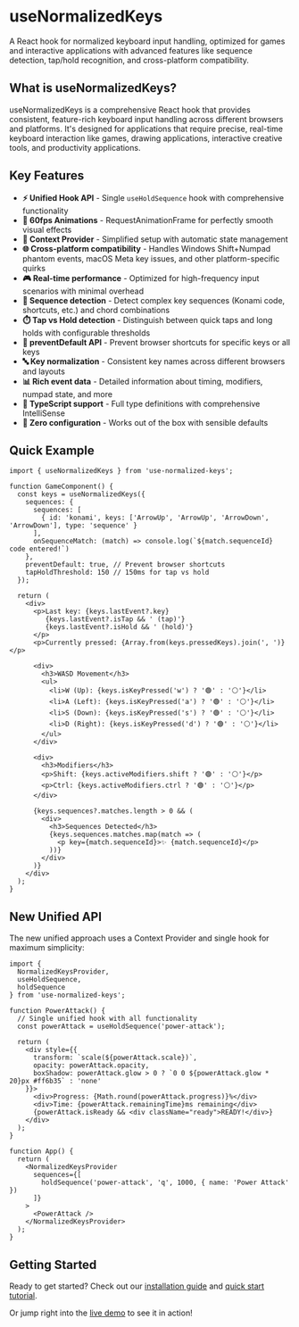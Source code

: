 # useNormalizedKeys

A React hook for normalized keyboard input handling, optimized for games and interactive applications with advanced features like sequence detection, tap/hold recognition, and cross-platform compatibility.

## What is useNormalizedKeys?

useNormalizedKeys is a comprehensive React hook that provides consistent, feature-rich keyboard input handling across different browsers and platforms. It's designed for applications that require precise, real-time keyboard interaction like games, drawing applications, interactive creative tools, and productivity applications.

## Key Features

- **⚡ Unified Hook API** - Single `useHoldSequence` hook with comprehensive functionality
- **🚀 60fps Animations** - RequestAnimationFrame for perfectly smooth visual effects
- **🔄 Context Provider** - Simplified setup with automatic state management
- **🌐 Cross-platform compatibility** - Handles Windows Shift+Numpad phantom events, macOS Meta key issues, and other platform-specific quirks
- **🎮 Real-time performance** - Optimized for high-frequency input scenarios with minimal overhead
- **🎹 Sequence detection** - Detect complex key sequences (Konami code, shortcuts, etc.) and chord combinations
- **⏱️ Tap vs Hold detection** - Distinguish between quick taps and long holds with configurable thresholds
- **🚫 preventDefault API** - Prevent browser shortcuts for specific keys or all keys
- **🔤 Key normalization** - Consistent key names across different browsers and layouts
- **📊 Rich event data** - Detailed information about timing, modifiers, numpad state, and more
- **📝 TypeScript support** - Full type definitions with comprehensive IntelliSense
- **🔧 Zero configuration** - Works out of the box with sensible defaults

## Quick Example

```tsx
import { useNormalizedKeys } from 'use-normalized-keys';

function GameComponent() {
  const keys = useNormalizedKeys({
    sequences: {
      sequences: [
        { id: 'konami', keys: ['ArrowUp', 'ArrowUp', 'ArrowDown', 'ArrowDown'], type: 'sequence' }
      ],
      onSequenceMatch: (match) => console.log(`${match.sequenceId} code entered!`)
    },
    preventDefault: true, // Prevent browser shortcuts
    tapHoldThreshold: 150 // 150ms for tap vs hold
  });
  
  return (
    <div>
      <p>Last key: {keys.lastEvent?.key} 
         {keys.lastEvent?.isTap && ' (tap)'} 
         {keys.lastEvent?.isHold && ' (hold)'}
      </p>
      <p>Currently pressed: {Array.from(keys.pressedKeys).join(', ')}</p>
      
      <div>
        <h3>WASD Movement</h3>
        <ul>
          <li>W (Up): {keys.isKeyPressed('w') ? '🟢' : '⚪'}</li>
          <li>A (Left): {keys.isKeyPressed('a') ? '🟢' : '⚪'}</li>
          <li>S (Down): {keys.isKeyPressed('s') ? '🟢' : '⚪'}</li>
          <li>D (Right): {keys.isKeyPressed('d') ? '🟢' : '⚪'}</li>
        </ul>
      </div>
      
      <div>
        <h3>Modifiers</h3>
        <p>Shift: {keys.activeModifiers.shift ? '🟢' : '⚪'}</p>
        <p>Ctrl: {keys.activeModifiers.ctrl ? '🟢' : '⚪'}</p>
      </div>
      
      {keys.sequences?.matches.length > 0 && (
        <div>
          <h3>Sequences Detected</h3>
          {keys.sequences.matches.map(match => (
            <p key={match.sequenceId}>✨ {match.sequenceId}</p>
          ))}
        </div>
      )}
    </div>
  );
}
```

## New Unified API

The new unified approach uses a Context Provider and single hook for maximum simplicity:

```tsx
import { 
  NormalizedKeysProvider, 
  useHoldSequence, 
  holdSequence 
} from 'use-normalized-keys';

function PowerAttack() {
  // Single unified hook with all functionality
  const powerAttack = useHoldSequence('power-attack');
  
  return (
    <div style={{
      transform: `scale(${powerAttack.scale})`,
      opacity: powerAttack.opacity,
      boxShadow: powerAttack.glow > 0 ? `0 0 ${powerAttack.glow * 20}px #ff6b35` : 'none'
    }}>
      <div>Progress: {Math.round(powerAttack.progress)}%</div>
      <div>Time: {powerAttack.remainingTime}ms remaining</div>
      {powerAttack.isReady && <div className="ready">READY!</div>}
    </div>
  );
}

function App() {
  return (
    <NormalizedKeysProvider 
      sequences={[
        holdSequence('power-attack', 'q', 1000, { name: 'Power Attack' })
      ]}
    >
      <PowerAttack />
    </NormalizedKeysProvider>
  );
}
```

## Getting Started

Ready to get started? Check out our [installation guide](/installation) and [quick start tutorial](/quick-start).

Or jump right into the [live demo](/demo) to see it in action!